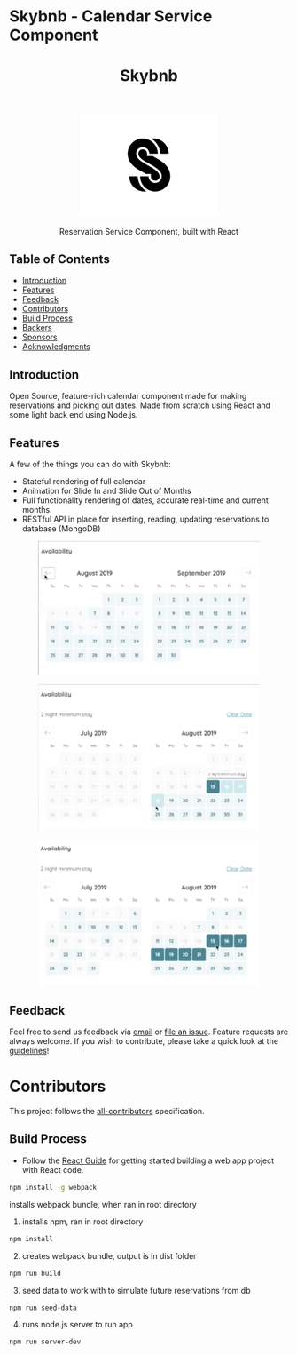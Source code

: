 # Skybnb - Calendar Service Component

<h1 align="center"> Skybnb </h1> <br>
<p align="center">
  <a href="https://gitpoint.co/">
    <img alt="GitPoint" title="SkyBnb" src="public/dist/logo.png" width="250">
  </a>
</p>

<p align="center">
  Reservation Service Component, built with React
</p>


<!-- START doctoc generated TOC please keep comment here to allow auto update -->
<!-- DON'T EDIT THIS SECTION, INSTEAD RE-RUN doctoc TO UPDATE -->
## Table of Contents

- [Introduction](#introduction)
- [Features](#features)
- [Feedback](#feedback)
- [Contributors](#contributors)
- [Build Process](#build-process)
- [Backers](#backers-)
- [Sponsors](#sponsors-)
- [Acknowledgments](#acknowledgments)

<!-- END doctoc generated TOC please keep comment here to allow auto update -->

## Introduction

Open Source, feature-rich calendar component made for making reservations and picking out dates. Made from scratch using React and some light back end using Node.js. 

## Features

A few of the things you can do with Skybnb:

* Stateful rendering of full calendar
* Animation for Slide In and Slide Out of Months
* Full functionality rendering of dates, accurate real-time and current months.
* RESTful API in place for inserting, reading, updating reservations to database (MongoDB)

<p align="center">
  <img src = "public/dist/skybnb1.png" width=400>
</p>
<p align="center">
  <img src = "public/dist/skybnb2.png" width=400>
</p>

<p align="center">
  <img src = "public/dist/skybnb3.png" width=400>
</p>

## Feedback

Feel free to send us feedback via [email](alerterb@gmail.com) or [file an issue](https://github.com/albthere/issues/new). Feature requests are always welcome. If you wish to contribute, please take a quick look at the [guidelines](./CONTRIBUTING.md)!

# Contributors

This project follows the [all-contributors](https://github.com/albthere) specification.

## Build Process

- Follow the [React Guide](https://reactjs.org/docs/getting-started.html) for getting started building a web app project with React code. 

```sh
npm install -g webpack
```
installs webpack bundle, when ran in root directory


1. installs npm, ran in root directory
```sh
npm install
```

2. creates webpack bundle, output is in dist folder
```sh
npm run build
```

3. seed data to work with to simulate future reservations from db
```sh
npm run seed-data
```


4. runs node.js server to run app
```sh
npm run server-dev
```
